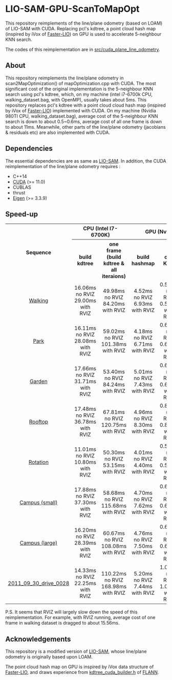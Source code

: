 # LIO-SAM-GPU-ScanToMapOpt
This repository reimplements of the line/plane odometry (based on LOAM) of LIO-SAM with CUDA.  Replacing pcl's kdtree, a point cloud hash map (inspired by iVox of [Faster-LIO](https://github.com/gaoxiang12/faster-lio])) on GPU is used to accelerate 5-neighbour KNN search.

The codes of this reimplementation are in [src/cuda_plane_line_odometry](https://github.com/qdLMF/LIO-SAM-CUDA-ScanToMapOpt/tree/master/src/cuda_plane_line_odometry).

## About
This repository reimplements the line/plane odometry in scan2MapOptimization() of mapOptimization.cpp with CUDA. The most significant cost of the original implementation is the 5-neighbour KNN search using pcl's kdtree, which, on my machine (intel i7-6700k CPU, walking_dataset.bag, with OpenMP), usually takes about 5ms. This repository replaces pcl's kdtree with a point cloud cloud hash map (inspired by iVox of [Faster-LIO](https://github.com/gaoxiang12/faster-lio])) implemented with CUDA. On my machine (Nvidia 980TI CPU, walking_dataset.bag), average cost of the 5-neighbour KNN search is down to about 0.5~0.6ms, average cost of all one frame is down to about 11ms. Meanwhile, other parts of the line/plane odometry (jacobians & residuals etc) are also implemented with CUDA.



## Dependencies
The essential dependencies are as same as [LIO-SAM](https://github.com/TixiaoShan/LIO-SAM). In addition, the CUDA reimplementation of the line/plane odometry requires : 
- C++14
- [CUDA](https://developer.nvidia.com/cuda-downloads) (>= 11.0)
- CUBLAS
- thrust
- [Eigen](https://eigen.tuxfamily.org/) (>= 3.3.9)



## Speed-up
<table style="text-align:center;">
<tr>
<th rowspan="2">Sequence</th><th colspan="2">CPU (Intel I7-6700K)</th><th colspan="3">GPU (Nvidia 980TI)</th>
</tr>
<tr>
<th>build kdtree</th><th>one frame<br>(build kdtree & all iteraions)</th><th>build hashmap</th><th>one KNN</th><th>one frame<br>(build hashmap & all iteraions)</th>
</tr>
<tr>
<td><a href="https://drive.google.com/drive/folders/1gJHwfdHCRdjP7vuT556pv8atqrCJPbUq?usp=sharing">Walking</a></td><td>16.06ms no RVIZ<br>29.00ms with RVIZ</td><td>49.98ms no RVIZ<br>84.20ms with RVIZ</td><td>4.52ms no RVIZ<br>6.93ms with RVIZ</td><td>0.57ms no RVIZ<br>0.58ms with RVIZ</td><td>11.06ms no RVIZ<br>15.68ms with RVIZ</td>
</tr>
<tr>
<td><a href="https://drive.google.com/drive/folders/1gJHwfdHCRdjP7vuT556pv8atqrCJPbUq?usp=sharing">Park</a></td><td>16.11ms no RVIZ<br>28.08ms with RVIZ</td><td>59.02ms no RVIZ<br>101.38ms with RVIZ</td><td>4.18ms no RVIZ<br>6.71ms with RVIZ</td><td>0.62ms no RVIZ<br>0.62ms with RVIZ</td><td>11.41ms no RVIZ<br>16.55ms with RVIZ</td>
</tr>
<tr>
<td><a href="https://drive.google.com/drive/folders/1gJHwfdHCRdjP7vuT556pv8atqrCJPbUq?usp=sharing">Garden</a></td><td>17.66ms no RVIZ<br>31.71ms with RVIZ</td><td>53.40ms no RVIZ<br>84.24ms with RVIZ</td><td>5.01ms no RVIZ<br>7.43ms with RVIZ</td><td>0.60ms no RVIZ<br>0.61ms with RVIZ</td><td>11.42ms no RVIZ<br>15.66ms with RVIZ</td>
</tr>
<tr>
<td><a href="https://drive.google.com/drive/folders/1gJHwfdHCRdjP7vuT556pv8atqrCJPbUq?usp=sharing">Rooftop</a></td><td>17.48ms no RVIZ<br>36.78ms with RVIZ</td><td>67.81ms no RVIZ<br>120.75ms with RVIZ</td><td>4.96ms no RVIZ<br>8.30ms with RVIZ</td><td>0.81ms no RVIZ<br>0.82ms with RVIZ</td><td>13.63ms no RVIZ<br>19.86ms with RVIZ</td>
</tr>
<tr>
<td><a href="https://drive.google.com/drive/folders/1gJHwfdHCRdjP7vuT556pv8atqrCJPbUq?usp=sharing">Rotation</a></td><td>11.01ms no RVIZ<br>10.80ms with RVIZ</td><td>50.30ms no RVIZ<br>53.15ms with RVIZ</td><td>4.01ms no RVIZ<br>4.40ms with RVIZ</td><td>0.54ms no RVIZ<br>0.55ms with RVIZ</td><td>9.77ms no RVIZ<br>10.27ms with RVIZ</td>
</tr>
<tr>
<td><a href="https://drive.google.com/drive/folders/1gJHwfdHCRdjP7vuT556pv8atqrCJPbUq?usp=sharing">Campus (small)</a></td><td>17.88ms no RVIZ<br>37.30ms with RVIZ</td><td>58.68ms no RVIZ<br>115.68ms with RVIZ</td><td>4.70ms no RVIZ<br>7.62ms with RVIZ</td><td>0.60ms no RVIZ<br>0.62ms with RVIZ</td><td>11.89ms no RVIZ<br>17.83ms with RVIZ</td>
</tr>
<tr>
<td><a href="https://drive.google.com/drive/folders/1gJHwfdHCRdjP7vuT556pv8atqrCJPbUq?usp=sharing">Campus (large)</a></td><td>16.20ms no RVIZ<br>28.39ms with RVIZ</td><td>60.67ms no RVIZ<br>108.08ms with RVIZ</td><td>4.76ms no RVIZ<br>7.50ms with RVIZ</td><td>0.62ms no RVIZ<br>0.63ms with RVIZ</td><td>12.48ms no RVIZ<br>17.47ms with RVIZ</td>
</tr>
<tr>
<td><a href="https://drive.google.com/drive/folders/1gJHwfdHCRdjP7vuT556pv8atqrCJPbUq?usp=sharing">2011_09_30_drive_0028</a></td><td>14.33ms no RVIZ<br>22.25ms with RVIZ</td><td>110.22ms no RVIZ<br>168.98ms with RVIZ</td><td>5.20ms no RVIZ<br>7.44ms with RVIZ</td><td>1.05ms no RVIZ<br>1.05ms with RVIZ</td><td>19.64ms no RVIZ<br>24.50ms with RVIZ</td>
</tr>
<!--
<tr>
<td>1</td><td>2</td><td>3</td><td>4</td><td>5</td><td>6</td><td>7</td><td>8</td><td>9</td>
</tr>
-->
</table>



P.S. It seems that RVIZ will largely slow down the speed of this reimplementation. For example, with RVIZ running, average cost of one frame in walking dataset is dragged to about 15.56ms.



## Acknowledgements
This repository is a modified version of [LIO-SAM](https://github.com/TixiaoShan/LIO-SAM), whose line/plane odometry is originally based upon LOAM.

The point cloud hash map on GPU is inspired by iVox data structure of [Faster-LIO](https://github.com/gaoxiang12/faster-lio]), and draws experience from [kdtree_cuda_builder.h](https://github.com/flann-lib/flann/blob/master/src/cpp/flann/algorithms/kdtree_cuda_builder.h) of [FLANN](https://github.com/flann-lib/flann).

